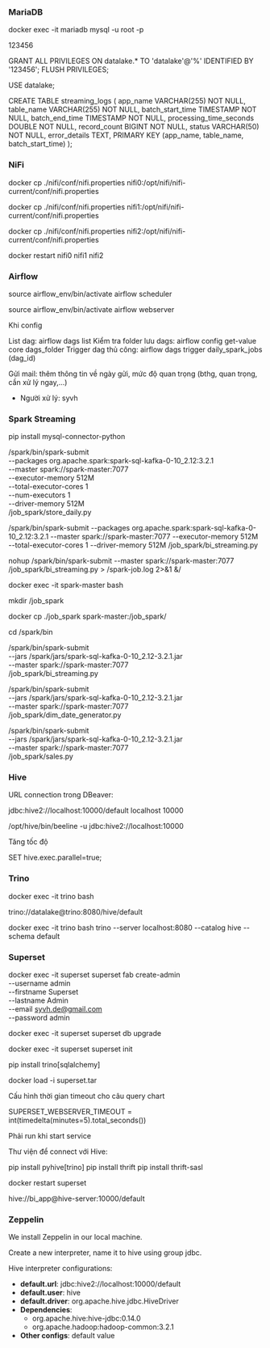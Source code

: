 ### MariaDB

docker exec -it mariadb mysql -u root -p

123456

GRANT ALL PRIVILEGES ON datalake.* TO 'datalake'@'%' IDENTIFIED BY '123456';
FLUSH PRIVILEGES;

USE datalake;

CREATE TABLE streaming_logs (
     app_name VARCHAR(255) NOT NULL,
     table_name VARCHAR(255) NOT NULL,
     batch_start_time TIMESTAMP NOT NULL,
     batch_end_time TIMESTAMP NOT NULL,
     processing_time_seconds DOUBLE NOT NULL,
     record_count BIGINT NOT NULL,
     status VARCHAR(50) NOT NULL,
     error_details TEXT,
     PRIMARY KEY (app_name, table_name, batch_start_time)
 );


### NiFi

docker cp ./nifi/conf/nifi.properties nifi0:/opt/nifi/nifi-current/conf/nifi.properties

docker cp ./nifi/conf/nifi.properties nifi1:/opt/nifi/nifi-current/conf/nifi.properties

docker cp ./nifi/conf/nifi.properties nifi2:/opt/nifi/nifi-current/conf/nifi.properties

docker restart nifi0 nifi1 nifi2

### Airflow

source airflow_env/bin/activate
airflow scheduler

source airflow_env/bin/activate
airflow webserver

Khi config 

List dag: airflow dags list
Kiểm tra folder lưu dags: airflow config get-value core dags_folder
Trigger dag thủ công: airflow dags trigger daily_spark_jobs (dag_id)

Gửi mail: thêm thông tin về ngày gửi, mức độ quan trọng (bthg, quan trọng, cần xử lý ngay,...)
- Người xử lý: syvh


### Spark Streaming

pip install mysql-connector-python

/spark/bin/spark-submit \
    --packages org.apache.spark:spark-sql-kafka-0-10_2.12:3.2.1 \
    --master spark://spark-master:7077 \
    --executor-memory 512M \
    --total-executor-cores 1 \
    --num-executors 1 \
    --driver-memory 512M \
    /job_spark/store_daily.py


/spark/bin/spark-submit   --packages org.apache.spark:spark-sql-kafka-0-10_2.12:3.2.1   --master spark://spark-master:7077   --executor-memory 512M   --total-executor-cores 1   --driver-memory 512M   /job_spark/bi_streaming.py

nohup /spark/bin/spark-submit   --master spark://spark-master:7077  /job_spark/bi_streaming.py > /spark-job.log 2>&1 &/ 

docker exec -it spark-master bash

mkdir /job_spark


docker cp ./job_spark spark-master:/job_spark/

cd /spark/bin

/spark/bin/spark-submit \
--jars /spark/jars/spark-sql-kafka-0-10_2.12-3.2.1.jar \
--master spark://spark-master:7077 \
/job_spark/bi_streaming.py

/spark/bin/spark-submit \
--jars /spark/jars/spark-sql-kafka-0-10_2.12-3.2.1.jar \
--master spark://spark-master:7077 \
/job_spark/dim_date_generator.py

/spark/bin/spark-submit \
--jars /spark/jars/spark-sql-kafka-0-10_2.12-3.2.1.jar \
--master spark://spark-master:7077 \
/job_spark/sales.py

### Hive

URL connection trong DBeaver:

jdbc:hive2://localhost:10000/default
localhost
10000

/opt/hive/bin/beeline -u jdbc:hive2://localhost:10000

Tăng tốc độ

SET hive.exec.parallel=true;


### Trino

docker exec -it trino bash

trino://datalake@trino:8080/hive/default


docker exec -it trino bash
trino --server localhost:8080 --catalog hive --schema default

### Superset

docker exec -it superset superset fab create-admin \
              --username admin \
              --firstname Superset \
              --lastname Admin \
              --email syvh.de@gmail.com \
              --password admin
			  			  
docker exec -it superset superset db upgrade

docker exec -it superset superset init

pip install trino[sqlalchemy]

docker load -i superset.tar

Cấu hình thời gian timeout cho câu query chart

SUPERSET_WEBSERVER_TIMEOUT = int(timedelta(minutes=5).total_seconds())

Phải run khi start service



Thư viện để connect với Hive: 

pip install pyhive[trino]
pip install thrift
pip install thrift-sasl

docker restart superset

hive://bi_app@hive-server:10000/default

### Zeppelin

We install Zeppelin in our local machine.

Create a new interpreter, name it to hive using group jdbc.

Hive interpreter configurations:
- **default.url**: jdbc:hive2://localhost:10000/default 
- **default.user**: hive
- **default.driver**: org.apache.hive.jdbc.HiveDriver 
- **Dependencies**:
    - org.apache.hive:hive-jdbc:0.14.0
    - org.apache.hadoop:hadoop-common:3.2.1
- **Other configs**: default value
  